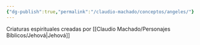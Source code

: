 ```yaml
---
{"dg-publish":true,"permalink":"/claudio-machado/conceptos/angeles/"}
---
```


Criaturas espirituales creadas por [[Claudio Machado/Personajes Bíblicos/Jehová\|Jehová]] 